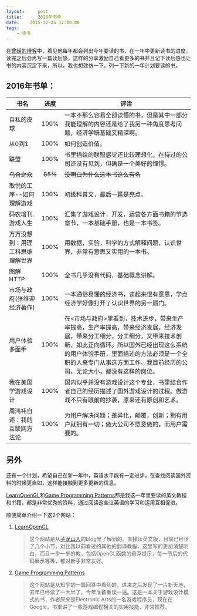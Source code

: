 ```yaml
---
layout:     post
title:      2016年书单
date:    2015-12-26 12:00:00   
tags:
    - 读书
---
```

在[曾嵘的博客](http://zengrong.net)中，看见他每年都会列出今年要读的书，在一年中更新读书的进度，读完之后会再写一篇读后感，这样的分享激励自己看更多的书并且记下读后感也让书的内容沉淀下来，所以，我也想效仿一下，列一下新的一年计划要读的书。

## 2016年书单：

书名 | 进度 | 评注
----|:-----:|-----
自私的皮球|100%|一本不那么容易全部读懂的书，但是其中一部分我能理解的内容还是给了我另一种角度思考问题，经济学既基础又精深啊。
从0到1|100%|如何创造价值。
联盟|100%|书里描绘的联盟感觉还比较理想化，在待过的公司还没有见到，但确是一个美好的憧憬。
<del>乌合之众</del> |<del>85%</del>| <del>没明白为什么这本书这么有名</del>
取悦的工序--如何理解游戏|100%|初级科普文，最后一篇是亮点。
码农增刊.游戏人生 | 100% | 汇集了游戏设计，开发，运营各方面书籍的节选章节，一本基础手册，也是一本书签。
万万没想到：用理工科思维理解世界 | 100% | 用数据，实验，科学的方式解释问题，认识世界，非常有意思又实用的一本书。
图解HTTP | 100% | 全书几乎没有代码，基础概念讲解。
市场与政府(张维迎经济著作) | 100% | 一本通俗易懂的经济书，读起来很有意思，学点经济学好像打开了认识世界的另一扇门。
用户体验多面手 | 100% | 在<市场与政府>里看到，技术进步，带来生产率提高，生产率提高，带来经济发展，经济发展，带来分工细分，分工细分，又带来技术创新，如此正向循环。所以国外已经出现这么系统的用户体验手册，里面描述的方法必须是一个全职的人来专门从事这方面工作。我目前经历的公司，无论大小，都没有这样的岗位。
我在美国学游戏设计 | 100% | 国内似乎并没有游戏设计这个专业，书里结合作者自己的经历描述了国外游戏设计的过程。做游戏不只有眼前的抄袭，原来还有原创和艺术。
周鸿祎自述：我的互联网方法论 | 100% | 为用户解决问题；差异化，颠覆，创新；拥有用户就拥有一切；做大公司不愿意做的，而用户需要的。


## 另外
还有一个计划，希望自己在新一年中，英语水平能有一定进步，在查找阅读国外资料的时候更自如，这样能接触到更多更新的信息。

[LearnOpenGL](http://learnopengl.com)和[Game Programming Patterns](http://gameprogrammingpatterns.com)都是我这一年里要读的英文教程和书籍，都是非常优秀的资料，通过阅读这些让英语的学习和运用互相促进。

顺便简单介绍一下这2个网站：

1. [LearnOpenGL](http://learnopengl.com)

    > 这个网站是从[子龙山人](http://zilongshanren.com/blog/2015-11-23-a-few-good-habit-i-keep-for-years.html)的blog里了解到的。直接读英文版，目前已经读了几个小节，对比我以前看过的其他的翻译教程，这里写的更加清楚明白，而且一步一步的教，包括OpenGL函数的悬浮提示，每一节后的代码展示等等，都对新手非常友好。

2. [Game Programming Patterns](http://gameprogrammingpatterns.com)

    > 这个网站是从知乎的一篇回答中看到的，进来之后发现了一片新天地，去年已经读了一大半了，今年准备重读一遍。这是一本关于游戏设计模式的书，作者原来是Electronic Arts的一名游戏程序员，现在在Google，书里讲了一些游戏编程相关的实用技能，非常推荐。

